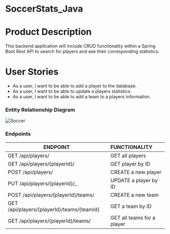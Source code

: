 # SoccerStats_Java

# Product Description
This backend application will include CRUD functionality within a Spring Boot Rest API to search for players and see their corresponding statistics. 


# User Stories

* As a user, I want to be able to add a player to the database.
* As a user, I want to be able to update a players statistics.
* As a user, I want to be able to add a team to a players information.




### Entity Relationship Diagram

![Soccer](https://user-images.githubusercontent.com/77462898/156220602-c43b69ad-41e4-4e03-ba6c-f556db228284.png)


### Endpoints

| ENDPOINT                                                | FUNCTIONALITY |
|---------------------------------------------------------| :--- |
| GET /api/players/                                      | GET all players
| GET /api/players/{playerId}/                           | GET player by ID
| POST /api/players/                                     | CREATE a new player
| PUT /api/players/{playerId}/_                          | UPDATE a player by ID
| POST /api/players/{playerId}/teams/                    | CREATE a new team
| GET /api/players/{playerId}/teams/{teamId}             | GET a team by ID
| GET /api/players/{playerId}/teams/                      | GET all teams for a player

